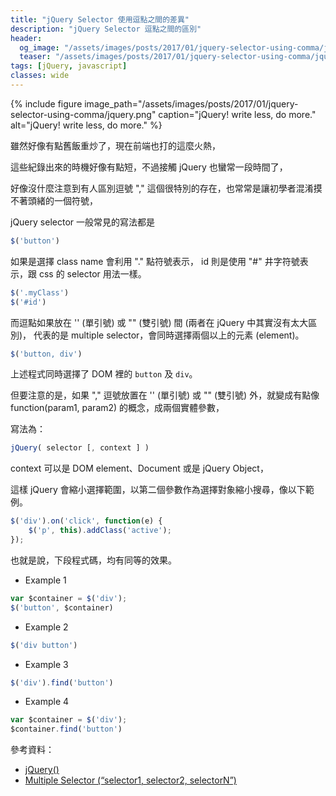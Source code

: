 ```yaml
---
title: "jQuery Selector 使用逗點之間的差異"
description: "jQuery Selector 逗點之間的區別"
header:
  og_image: "/assets/images/posts/2017/01/jquery-selector-using-comma/jquery.png"
  teaser: "/assets/images/posts/2017/01/jquery-selector-using-comma/jquery.png"
tags: [jQuery, javascript]
classes: wide
---
```


{% include figure image_path="/assets/images/posts/2017/01/jquery-selector-using-comma/jquery.png" caption="jQuery! write less, do more." alt="jQuery! write less, do more." %}

雖然好像有點舊飯重炒了，現在前端也打的這麼火熱，

這些紀錄出來的時機好像有點短，不過接觸 jQuery 也蠻常一段時間了，

好像沒什麼注意到有人區別逗號 "," 這個很特別的存在，也常常是讓初學者混淆摸不著頭緒的一個符號，

jQuery selector 一般常見的寫法都是

```javascript
$('button')
```

如果是選擇 class name 會利用 "." 點符號表示，
id 則是使用 "#" 井字符號表示，跟 css 的 selector 用法一樣。

```javascript
$('.myClass')
$('#id')
```

而逗點如果放在 '' (單引號) 或 "" (雙引號) 間 (兩者在 jQuery 中其實沒有太大區別)，
代表的是 multiple selector，會同時選擇兩個以上的元素 (element)。

```javascript
$('button, div')
```

上述程式同時選擇了 DOM 裡的 `button` 及 `div`。


但要注意的是，如果 "," 逗號放置在 '' (單引號) 或 "" (雙引號) 外，就變成有點像 function(param1, param2) 的概念，成兩個實體參數，

寫法為：

```javascript
jQuery( selector [, context ] )
```

context 可以是 DOM element、Document 或是 jQuery Object，

這樣 jQuery 會縮小選擇範圍，以第二個參數作為選擇對象縮小搜尋，像以下範例。

```javascript
$('div').on('click', function(e) {
    $('p', this).addClass('active');
});
```

也就是說，下段程式碼，均有同等的效果。

- Example 1
```javascript
var $container = $('div');
$('button', $container)
```

- Example 2
```javascript
$('div button')
```

- Example 3
```javascript
$('div').find('button')
```

- Example 4
```javascript
var $container = $('div');
$container.find('button')
```

參考資料：
- [jQuery()](http://api.jquery.com/jQuery/)
- [Multiple Selector (“selector1, selector2, selectorN”)](https://api.jquery.com/multiple-selector/)
